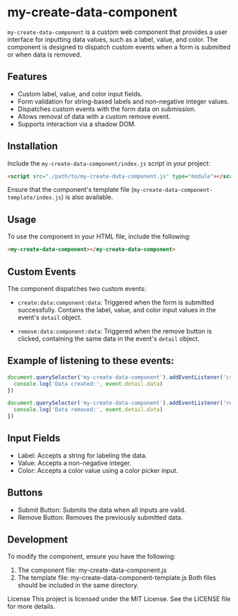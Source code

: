 # my-create-data-component

``my-create-data-component`` is a custom web component that provides a user interface for inputting data values, such as a label, value, and color. The component is designed to dispatch custom events when a form is submitted or when data is removed.

## Features

- Custom label, value, and color input fields.
- Form validation for string-based labels and non-negative integer values.
- Dispatches custom events with the form data on submission.
- Allows removal of data with a custom remove event.
- Supports interaction via a shadow DOM.

## Installation
Include the ``my-create-data-component/index.js`` script in your project:

```html
<script src="./path/to/my-create-data-component.js" type="module"></script>
```
Ensure that the component's template file (``my-create-data-component-template/index.js``) is also available.

## Usage
To use the component in your HTML file, include the following:

```html
<my-create-data-component></my-create-data-component>
```

## Custom Events
The component dispatches two custom events:

- ``create:data:component:data``: Triggered when the form is submitted successfully. Contains the label, value, and color input values in the event's ``detail`` object.

- ``remove:data:component:data``: Triggered when the remove button is clicked, containing the same data in the event's ``detail`` object.

## Example of listening to these events:

```javascript
document.querySelector('my-create-data-component').addEventListener('create:data:component:data', (event) => {
  console.log('Data created:', event.detail.data)
})

document.querySelector('my-create-data-component').addEventListener('remove:data:component:data', (event) => {
  console.log('Data removed:', event.detail.data)
})
```

## Input Fields
- Label: Accepts a string for labeling the data.
- Value: Accepts a non-negative integer.
- Color: Accepts a color value using a color picker input.

## Buttons
- Submit Button: Submits the data when all inputs are valid.
- Remove Button: Removes the previously submitted data.

## Development
To modify the component, ensure you have the following:

1. The component file: my-create-data-component.js
2. The template file: my-create-data-component-template.js
Both files should be included in the same directory.

License
This project is licensed under the MIT License. See the LICENSE file for more details.